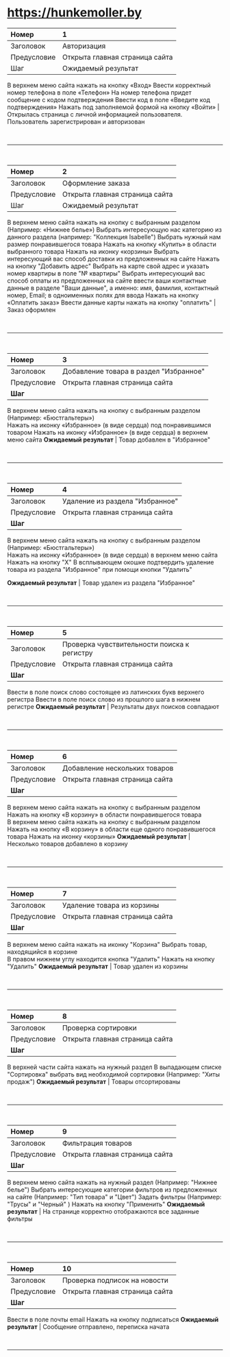 # https://hunkemoller.by #
Номер | 1
:--- | :---
Заголовок | Авторизация
Предусловие | Открыта главная страница сайта 
Шаг | Ожидаемый результат
В верхнем меню сайта нажать на кнопку «Вход» 
Ввести корректный номер телефона в поле «Телефон» 
На номер телефона придет сообщение с кодом подтверждения
Ввести код в поле «Введите код подтверждения»
Нажать под заполняемой формой на кнопку «Войти» | Открылась страница с личной информацией пользователя. Пользователь зарегистрирован и авторизован

<br>

---

<br>

Номер | 2
:--- | :---
Заголовок | Оформление заказа
Предусловие | Открыта главная страница сайта
Шаг | Ожидаемый результат
В верхнем меню сайта нажать на кнопку с выбранным разделом (Например: «Нижнее белье») 
Выбрать интересующую нас категорию из данного раздела 
(например: "Коллекция Isabelle")
Выбрать нужный нам размер понравившегося товара
Нажать на кнопку «Купить» в области выбранного товара 
Нажать на иконку «корзины»
Выбрать интересующий вас способ доставки из предложенных на сайте
Нажать на кнопку "Добавить адрес"
Выбрать на карте свой адрес и указать номер квартиры в поле "№ квартиры"
Выбрать интересующий вас способ оплаты из предложенных на сайте
ввести ваши контактные данные в разделе "Ваши данные", а именно: имя, фамилия, контактный номер, Email; в одноименных полях для ввода
Нажать на кнопку «Оплатить заказ» 
Ввести данные карты
нажать на кнопку "оплатить" | Заказ оформлен

<br>

---

<br>

Номер	| 3
:--- | :---
Заголовок |	Добавление товара в раздел "Избранное"
Предусловие |	Открыта главная страница сайта
**Шаг**	| 
В верхнем меню сайта нажать на кнопку с выбранным разделом (Например: «Бюстгальтеры»)		
Нажать на иконку «Избранное» (в виде сердца) под понравившимся товаром
Нажать на иконку «Избранное» (в виде сердца) в верхнем меню сайта
**Ожидаемый результат** | Товар добавлен в "Избранное"

<br>

---

<br>

Номер	| 4
:--- | :---
Заголовок |	Удаление из раздела "Избранное"
Предусловие |	Открыта главная страница сайта
**Шаг**	|
В верхнем меню сайта нажать на кнопку с выбранным разделом (Например: «Бюстгальтеры»)		
Нажать на иконку «Избранное» (в виде сердца) в верхнем меню сайта
Нажать на кнопку "Х" 
В всплывающем окошке подтвердить удаление товара из раздела "Избранное"  при помощи кнопки "Удалить"

 **Ожидаемый результат** | Товар удален из раздела "Избранное" 
 
 <br>

---

<br>

Номер	| 5
:--- | :---
Заголовок |	Проверка чувствительности поиска к регистру
Предусловие |	Открыта главная страница сайта
**Шаг**	|
Ввести в поле поиск слово состоящее из латинских букв верхнего регистра
Ввести в поле поиск слово из прошлого шага в нижнем регистре 
 **Ожидаемый результат** | Результаты двух поисков совпадают
 
<br>

---

<br>
 
 Номер	| 6
:--- | :---
Заголовок |	Добавление нескольких товаров
Предусловие |	Открыта главная страница сайта
**Шаг**	| 
В верхнем меню сайта нажать на кнопку с выбранным разделом 
Нажать на кнопку «В корзину» в области понравившегося товара	
В верхнем меню сайта нажать на кнопку с выбранным разделом
Нажать на кнопку «В корзину» в области еще одного понравившегося товара	
Нажать на иконку «корзины»
**Ожидаемый результат** |  Несколько товаров добавлено в корзину

<br>

---

<br>

Номер	| 7
:--- | :---
Заголовок |	Удаление товара из корзины
Предусловие |	Открыта главная страница сайта
**Шаг**	| 
В верхнем меню сайта нажать на иконку "Корзина"
Выбрать товар, находящийся в корзине	
В правом нижнем углу находится кнопка "Удалить"
Нажать на кнопку "Удалить"
**Ожидаемый результат** |  Товар удален из корзины

<br>

---

<br>

Номер	| 8
:--- | :---
Заголовок |	Проверка сортировки
Предусловие |	Открыта главная страница сайта
**Шаг**	| 
В верхней части  сайта нажать на нужный раздел 
В выпадающем списке "Сортировка" выбрать вид необходимой сортировки (Например: "Хиты продаж")
**Ожидаемый результат** | Товары отсортированы

<br>

---

<br>

Номер	| 9
:--- | :---
Заголовок |	Фильтрация товаров
Предусловие |	Открыта главная страница сайта
**Шаг**	| 
В верхнем меню сайта нажать на нужный раздел (Например: "Нижнее белье")
Выбрать интересующие категории фильтров из предложенных на сайте (Например: "Тип товара" и "Цвет")
Задать фильтры (Например: "Трусы" и "Черный" )
Нажать на кнопку "Применить" 
**Ожидаемый результат** | На странице корректно отображаются все заданные фильтры

<br>

---

<br>

Номер	| 10
:--- | :---
Заголовок |	Проверка подписок на новости
Предусловие |	Открыта главная страница сайта
**Шаг**	| 
Ввести в поле почты email
Нажать на кнопку подписаться
**Ожидаемый результат** | Сообщение отправлено, переписка начата

<br>

---

<br>







 
 





